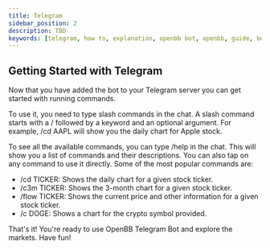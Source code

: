 ```yaml
---
title: Telegram
sidebar_position: 2
description: TBD
keywords: [telegram, how to, explanation, openbb bot, openbb, guide, bot guide]
---
```


## Getting Started with Telegram

Now that you have added the bot to your Telegram server you can get started with running commands.

To use it, you need to type slash commands in the chat. A slash command starts with a / followed by a keyword and an optional argument. For example, /cd AAPL will show you the daily chart for Apple stock.

To see all the available commands, you can type /help in the chat. This will show you a list of commands and their descriptions. You can also tap on any command to use it directly. Some of the most popular commands are:

- /cd TICKER: Shows the daily chart for a given stock ticker.
- /c3m TICKER: Shows the 3-month chart for a given stock ticker.
- /flow TICKER: Shows the current price and other information for a given stock ticker.
- /c DOGE: Shows a chart for the crypto symbol provided.

That's it! You're ready to use OpenBB Telegram Bot and explore the markets. Have fun!
